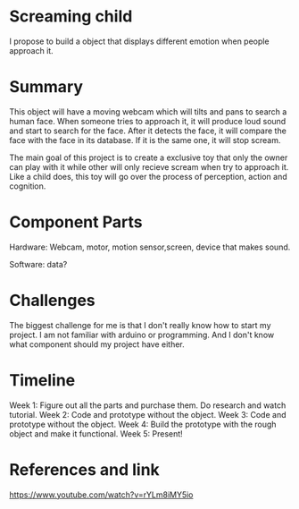 # Screaming child

I propose to build a object that displays different emotion when people approach it.

# Summary

This object will have a moving webcam which will tilts and pans to search a human face. When someone tries to approach it, it will produce loud sound and start to search for the face. After it detects the face, it will compare the face with the face in its database. If it is the same one, it will stop scream. 

The main goal of this project is to create a exclusive toy that only the owner can play with it while other will only recieve scream when try to approach it. Like a child does, this toy will go over the process of perception, action and cognition.

# Component Parts

Hardware:
Webcam, motor, motion sensor,screen, device that makes sound.

Software:
data?

# Challenges
The biggest challenge for me is that I don't really know how to start my project. I am not familiar with arduino or programming. And I don't know what component should my project have either.

# Timeline

Week 1: Figure out all the parts and purchase them. Do research and watch tutorial.
Week 2: Code and prototype without the object.
Week 3: Code and prototype without the object.
Week 4: Build the prototype with the rough object and make it functional.
Week 5: Present!
 
# References and link
https://www.youtube.com/watch?v=rYLm8iMY5io
